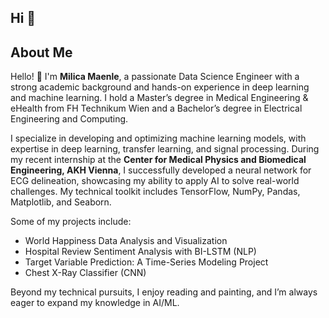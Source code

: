 ## Hi 👋

## About Me

Hello! 👋 I'm **Milica Maenle**, a passionate Data Science Engineer with a strong academic background and hands-on experience in deep learning and machine learning. I hold a Master’s degree in Medical Engineering & eHealth from FH Technikum Wien and a Bachelor’s degree in Electrical Engineering and Computing.

I specialize in developing and optimizing machine learning models, with expertise in deep learning, transfer learning, and signal processing. During my recent internship at the **Center for Medical Physics and Biomedical Engineering, AKH Vienna**, I successfully developed a neural network for ECG delineation, showcasing my ability to apply AI to solve real-world challenges. My technical toolkit includes TensorFlow, NumPy, Pandas, Matplotlib, and Seaborn.

Some of my projects include:
- World Happiness Data Analysis and Visualization
- Hospital Review Sentiment Analysis with BI-LSTM (NLP)
- Target Variable Prediction: A Time-Series Modeling Project
- Chest X-Ray Classifier (CNN)

Beyond my technical pursuits, I enjoy reading and painting, and I’m always eager to expand my knowledge in AI/ML.


